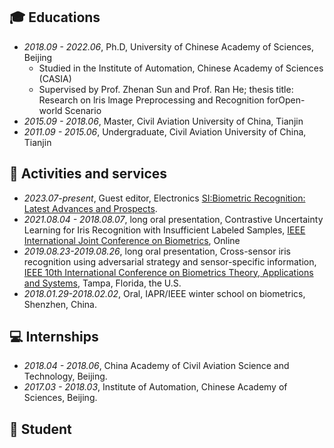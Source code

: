 
## 🎓 Educations
- *2018.09 - 2022.06*, Ph.D, University of Chinese Academy of Sciences, Beijing  
    - Studied in the Institute of Automation, Chinese Academy of Sciences (CASIA)
    - Supervised by Prof. Zhenan Sun and Prof. Ran He; thesis title: Research on lris lmage Preprocessing and Recognition forOpen-world Scenario 
- *2015.09 - 2018.06*, Master, Civil Aviation University of China, Tianjin
- *2011.09 - 2015.06*, Undergraduate, Civil Aviation University of China, Tianjin

## 💬 Activities and services
- *2023.07-present*, Guest editor, Electronics [SI:Biometric Recognition: Latest Advances and Prospects](https://www.mdpi.com/journal/electronics/special_issues/RIVJJ1NSVM).
- *2021.08.04 - 2018.08.07*, long oral presentation, Contrastive Uncertainty Learning for Iris Recognition with Insufficient Labeled Samples, [IEEE International Joint Conference on Biometrics](https://ijcb2021.iapr-tc4.org/program/), Online
- *2019.08.23-2019.08.26*, long oral presentation, Cross-sensor iris recognition using adversarial strategy and sensor-specific information, [IEEE 10th International Conference on Biometrics Theory, Applications and Systems](https://ieee-biometrics.org/btas2019/Program.html#sh), Tampa, Florida, the U.S.
- *2018.01.29-2018.02.02*, Oral, IAPR/IEEE winter school on biometrics, Shenzhen, China.


## 💻 Internships
- *2018.04 - 2018.06*, China Academy of Civil Aviation Science and Technology, Beijing.
- *2017.03 - 2018.03*, Institute of Automation, Chinese Academy of Sciences, Beijing.



## 🧑 Student